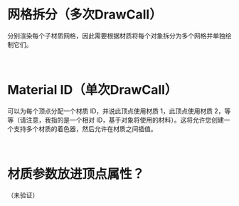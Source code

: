 # 网格拆分（多次DrawCall）

分别渲染每个子材质网格，因此需要根据材质将每个对象拆分为多个网格并单独绘制它们。

<br />

# Material ID（单次DrawCall）

可以为每个顶点分配一个材质 ID，并说此顶点使用材质 1，此顶点使用材质 2，等等（请注意，我指的是一个相对 ID，基于对象将使用的材料）。这将允许您创建一个支持多个材质的着色器，然后允许在材质之间插值。

<br />

# 材质参数放进顶点属性？

（未验证）




